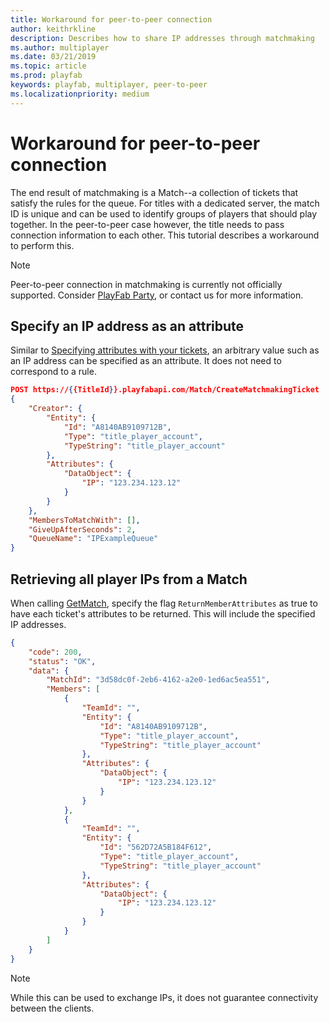 ```yaml
---
title: Workaround for peer-to-peer connection
author: keithrkline
description: Describes how to share IP addresses through matchmaking
ms.author: multiplayer
ms.date: 03/21/2019
ms.topic: article
ms.prod: playfab
keywords: playfab, multiplayer, peer-to-peer
ms.localizationpriority: medium
---
```


# Workaround for peer-to-peer connection

The end result of matchmaking is a Match--a collection of tickets that satisfy
the rules for the queue. For titles with a dedicated server, the match ID is
unique and can be used to identify groups of players that should play together.
In the peer-to-peer case however, the title needs to pass connection information
to each other. This tutorial describes a workaround to perform this.

> [!NOTE]
> Peer-to-peer connection in matchmaking is currently not officially supported. Consider [PlayFab Party](../networking/index.md), or contact us for more information.

## Specify an IP address as an attribute

Similar to [Specifying attributes with your tickets](ticket-attributes.md), an
arbitrary value such as an IP address can be specified as an attribute. It does not need to correspond to a rule.

```json
POST https://{{TitleId}}.playfabapi.com/Match/CreateMatchmakingTicket
{
    "Creator": {
        "Entity": {
            "Id": "A8140AB9109712B",
            "Type": "title_player_account",
            "TypeString": "title_player_account"
        },
        "Attributes": {
            "DataObject": {
                "IP": "123.234.123.12"
            }
        }
    },
    "MembersToMatchWith": [],
    "GiveUpAfterSeconds": 2,
    "QueueName": "IPExampleQueue"
}
```

## Retrieving all player IPs from a Match

When calling
[GetMatch](xref:titleid.playfabapi.com.multiplayer.matchmaking.getmatch),
specify the flag `ReturnMemberAttributes` as true to have each ticket's
attributes to be returned. This will include the specified IP addresses.
```json
{
    "code": 200,
    "status": "OK",
    "data": {
        "MatchId": "3d58dc0f-2eb6-4162-a2e0-1ed6ac5ea551",
        "Members": [
            {
                "TeamId": "",
                "Entity": {
                    "Id": "A8140AB9109712B",
                    "Type": "title_player_account",
                    "TypeString": "title_player_account"
                },
                "Attributes": {
                    "DataObject": {
                        "IP": "123.234.123.12"
                    }
                }
            },
            {
                "TeamId": "",
                "Entity": {
                    "Id": "562D72A5B184F612",
                    "Type": "title_player_account",
                    "TypeString": "title_player_account"
                },
                "Attributes": {
                    "DataObject": {
                        "IP": "123.234.123.12"
                    }
                }
            }
        ]
    }
}
```

> [!NOTE]
> While this can be used to exchange IPs, it does not guarantee connectivity between the clients.

